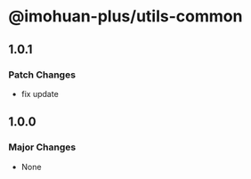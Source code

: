 # @imohuan-plus/utils-common

## 1.0.1

### Patch Changes

- fix update

## 1.0.0

### Major Changes

- None
